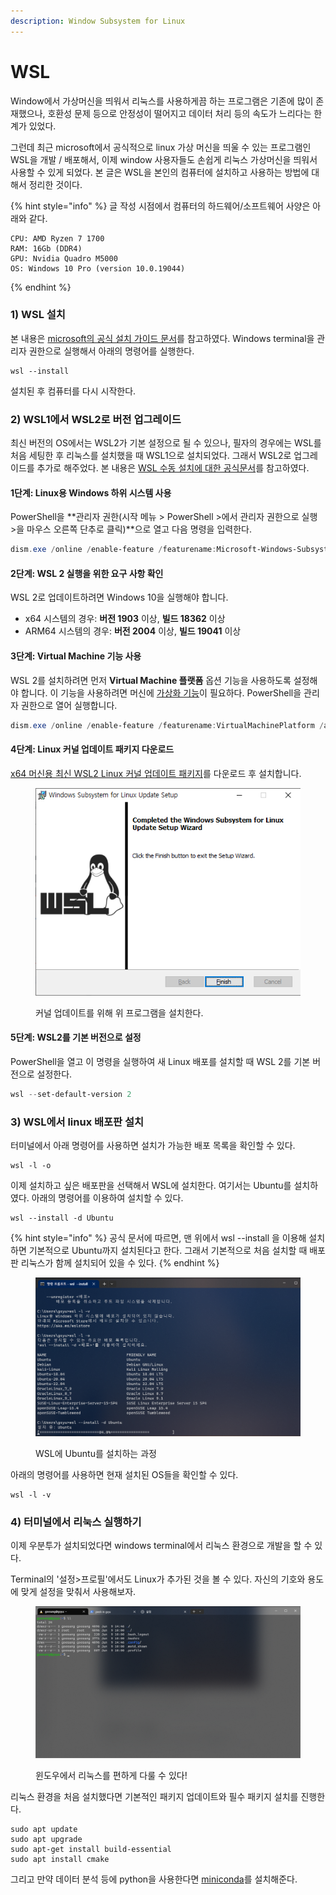 ```yaml
---
description: Window Subsystem for Linux
---
```


# WSL

Window에서 가상머신을 띄워서 리눅스를 사용하게끔 하는 프로그램은 기존에 많이 존재했으나, 호환성 문제 등으로 안정성이 떨어지고 데이터 처리 등의 속도가 느리다는 한계가 있었다.

그런데 최근 microsoft에서 공식적으로 linux 가상 머신을 띄울 수 있는 프로그램인 WSL을 개발 / 배포해서, 이제 window 사용자들도 손쉽게 리눅스 가상머신을 띄워서 사용할 수 있게 되었다. 본 글은 WSL을 본인의 컴퓨터에 설치하고 사용하는 방법에 대해서 정리한 것이다.&#x20;

{% hint style="info" %}
글 작성 시점에서 컴퓨터의 하드웨어/소프트웨어 사양은 아래와 같다.&#x20;

```markup
CPU: AMD Ryzen 7 1700
RAM: 16Gb (DDR4)
GPU: Nvidia Quadro M5000
OS: Windows 10 Pro (version 10.0.19044)
```
{% endhint %}

### 1) WSL 설치

본 내용은 [microsoft의 공식 설치 가이드 문서](https://learn.microsoft.com/ko-kr/windows/wsl/install)를 참고하였다. Windows terminal을 관리자 권한으로 실행해서 아래의 명령어를 실행한다.

```
wsl --install
```

설치된 후 컴퓨터를 다시 시작한다.

### 2) WSL1에서 WSL2로 버전 업그레이드

최신 버전의 OS에서는 WSL2가 기본 설정으로 될 수 있으나, 필자의 경우에는 WSL를 처음 세팅한 후 리눅스를 설치했을 때 WSL1으로 설치되었다. 그래서 WSL2로 업그레이드를 추가로 해주었다. 본 내용은 [WSL 수동 설치에 대한 공식문서](https://learn.microsoft.com/ko-kr/windows/wsl/install-manual#step-4---download-the-linux-kernel-update-package)를 참고하였다.

#### 1단계: Linux용 Windows 하위 시스템 사용

PowerShell을 **관리자 권한(시작 메뉴 > PowerShell >에서 관리자 권한으로 실행 >을 마우스 오른쪽 단추로 클릭)**으로 열고 다음 명령을 입력한다.

```powershell
dism.exe /online /enable-feature /featurename:Microsoft-Windows-Subsystem-Linux /all /norestart
```

#### 2단계: WSL 2 실행을 위한 요구 사항 확인

WSL 2로 업데이트하려면 Windows 10을 실행해야 합니다.

* x64 시스템의 경우: **버전 1903** 이상, **빌드 18362** 이상
* ARM64 시스템의 경우: **버전 2004** 이상, **빌드 19041** 이상

#### 3단계: Virtual Machine 기능 사용

WSL 2를 설치하려면 먼저 **Virtual Machine 플랫폼** 옵션 기능을 사용하도록 설정해야 합니다. 이 기능을 사용하려면 머신에 [가상화 기능](https://learn.microsoft.com/ko-kr/windows/wsl/troubleshooting#error-0x80370102-the-virtual-machine-could-not-be-started-because-a-required-feature-is-not-installed)이 필요하다. PowerShell을 관리자 권한으로 열어 실행합니다.

```powershell
dism.exe /online /enable-feature /featurename:VirtualMachinePlatform /all /norestart
```

#### 4단계: Linux 커널 업데이트 패키지 다운로드

[x64 머신용 최신 WSL2 Linux 커널 업데이트 패키지](https://wslstorestorage.blob.core.windows.net/wslblob/wsl\_update\_x64.msi)를 다운로드 후 설치합니다.&#x20;

<figure><img src="../../../../.gitbook/assets/WSL_package.png" alt=""><figcaption><p>커널 업데이트를 위해 위 프로그램을 설치한다.</p></figcaption></figure>

#### 5단계: WSL2를 기본 버전으로 설정

PowerShell을 열고 이 명령을 실행하여 새 Linux 배포를 설치할 때 WSL 2를 기본 버전으로 설정한다.

```powershell
wsl --set-default-version 2
```



### 3) WSL에서 linux 배포판 설치

터미널에서 아래 명령어를 사용하면 설치가 가능한 배포 목록을 확인할 수 있다.&#x20;

```
wsl -l -o
```

이제 설치하고 싶은 배포판을 선택해서 WSL에 설치한다. 여기서는 Ubuntu를 설치하였다. 아래의 명령어를 이용하여 설치할 수 있다.

```
wsl --install -d Ubuntu
```

{% hint style="info" %}
공식 문서에 따르면, 맨 위에서 wsl --install 을 이용해 설치하면 기본적으로 Ubuntu까지 설치된다고 한다. 그래서 기본적으로 처음 설치할 때 배포판 리눅스가 함께 설치되어 있을 수 있다.&#x20;
{% endhint %}

<figure><img src="../../../../.gitbook/assets/wsl_ubuntu_install.png" alt=""><figcaption><p>WSL에 Ubuntu를 설치하는 과정</p></figcaption></figure>

아래의 명령어를 사용하면 현재 설치된 OS들을 확인할 수 있다.

```
wsl -l -v
```

### 4) 터미널에서 리눅스 실행하기

이제 우분투가 설치되었다면 windows terminal에서 리눅스 환경으로 개발을 할 수 있다.&#x20;

Terminal의 '설정>프로필'에서도 Linux가 추가된 것을 볼 수 있다. 자신의 기호와 용도에 맞게 설정을 맞춰서 사용해보자.&#x20;

<figure><img src="../../../../.gitbook/assets/wsl_ubuntu_start.png" alt=""><figcaption><p>윈도우에서 리눅스를 편하게 다룰 수 있다!</p></figcaption></figure>

리눅스 환경을 처음 설치했다면 기본적인 패키지 업데이트와 필수 패키지 설치를 진행한다.&#x20;

```
sudo apt update
sudo apt upgrade
sudo apt-get install build-essential
sudo apt install cmake
```

그리고 만약 데이터 분석 등에 python을 사용한다면 [miniconda](../../../python/set-up.md)를 설치해준다.&#x20;

